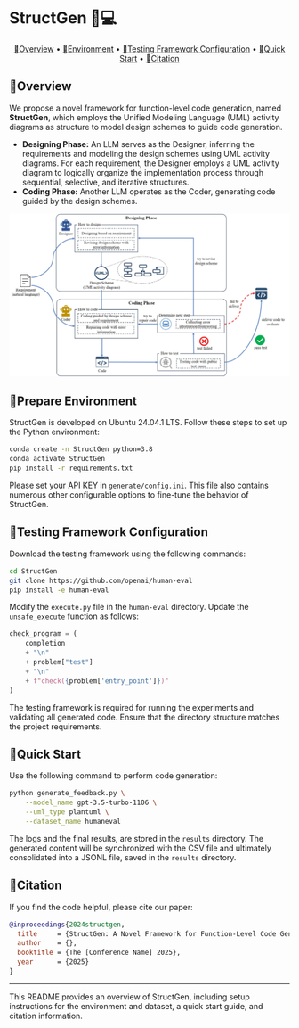 # StructGen 📐💻

<p align="center">
  <a href="#overview">📖Overview</a> •
  <a href="#prepare-environment">🧪Environment</a> •
  <a href="#testing-framework-configuration">📂Testing Framework Configuration</a> •
  <a href="#quick-start">🚀Quick Start</a> •
  <a href="#citation">📝Citation</a>
</p>

## 📖Overview

We propose a novel framework for function-level code generation, named **StructGen**, which employs the Unified Modeling Language (UML) activity diagrams as structure to model design schemes to guide code generation.

- **Designing Phase:** An LLM serves as the Designer, inferring the requirements and modeling the design schemes using UML activity diagrams. For each requirement, the Designer employs a UML activity diagram to logically organize the implementation process through sequential, selective, and iterative structures.
- **Coding Phase:** Another LLM operates as the Coder, generating code guided by the design schemes. 


![StructGen Framework](StructGen/assets/structgen_overview.jpg)

## 🧪Prepare Environment

StructGen is developed on Ubuntu 24.04.1 LTS. Follow these steps to set up the Python environment:

```bash
conda create -n StructGen python=3.8
conda activate StructGen
pip install -r requirements.txt
```

Please set your API KEY in `generate/config.ini`. This file also contains numerous other configurable options to fine-tune the behavior of StructGen.

## 📂Testing Framework Configuration

Download the testing framework using the following commands:

```bash
cd StructGen
git clone https://github.com/openai/human-eval
pip install -e human-eval
```

Modify the `execute.py` file in the `human-eval` directory. Update the `unsafe_execute` function as follows:

```python
check_program = (
    completion
    + "\n"
    + problem["test"]
    + "\n"
    + f"check({problem['entry_point']})"
)
```

The testing framework is required for running the experiments and validating all generated code. Ensure that the directory structure matches the project requirements.

## 🚀Quick Start

Use the following command to perform code generation:

```bash
python generate_feedback.py \
    --model_name gpt-3.5-turbo-1106 \
    --uml_type plantuml \
    --dataset_name humaneval
```

The logs and the final results, are stored in the `results` directory. The generated content will be synchronized with the CSV file and ultimately consolidated into a JSONL file, saved in the `results` directory.

## 📝Citation

If you find the code helpful, please cite our paper:

```bibtex
@inproceedings{2024structgen,
  title     = {StructGen: A Novel Framework for Function-Level Code Generation with LLMs via UML Activity Diagrams},
  author    = {},
  booktitle = {The [Conference Name] 2025},
  year      = {2025}
}
```

---

This README provides an overview of StructGen, including setup instructions for the environment and dataset, a quick start guide, and citation information. 
